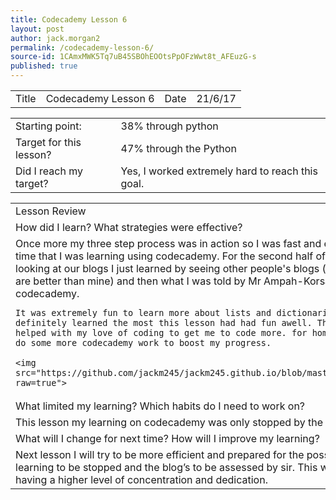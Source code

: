 ```yaml
---
title: Codecademy Lesson 6
layout: post
author: jack.morgan2
permalink: /codecademy-lesson-6/
source-id: 1CAmxMWK5Tq7uB45SBOhEOOtsPpOFzWwt8t_AFEuzG-s
published: true
---
```

<table>
  <tr>
    <td>Title</td>
    <td>Codecademy Lesson 6</td>
    <td>Date</td>
    <td>21/6/17</td>
  </tr>
</table>


<table>
  <tr>
    <td>Starting point:</td>
    <td>38% through python </td>
  </tr>
  <tr>
    <td>Target for this lesson?</td>
    <td>47% through the Python </td>
  </tr>
  <tr>
    <td>Did I reach my target? </td>
    <td>Yes, I worked extremely hard to reach this goal.</td>
  </tr>
</table>


<table>
  <tr>
    <td>Lesson Review</td>
  </tr>
  <tr>
    <td>How did I learn? What strategies were effective? </td>
  </tr>
  <tr>
    <td> Once more my three step process was in action so I was fast and efficient for the period of time that I was learning using codecademy. For the second half of the lesson when we were looking at our blogs I just learned by seeing other people's blogs (though only the ones that are better than mine) and then what I was told by Mr Ampah-Korsah. I loved using python in codecademy.
    
    It was extremely fun to learn more about lists and dictionaries this lesson. I definitely learned the most this lesson had had fun awell. This lesson has definitely helped with my love of coding to get me to code more. for homework aswell, I will also do some more codecademy work to boost my progress.
    
    <img src="https://github.com/jackm245/jackm245.github.io/blob/master/images/supermarket.png?raw=true">
</td>
  </tr>
  <tr>
    <td>What limited my learning? Which habits do I need to work on? </td>
  </tr>
  <tr>
    <td>This lesson my learning on codecademy was only stopped by the learning about the </td>
  </tr>
  <tr>
    <td>What will I change for next time? How will I improve my learning?</td>
  </tr>
  <tr>
    <td>Next lesson I will try to be more efficient and prepared for the possibility for the bulk of the learning to be stopped and the blog’s to be assessed by sir. This will be achieved by me just having a higher level of concentration and dedication.</td>
  </tr>
</table>


